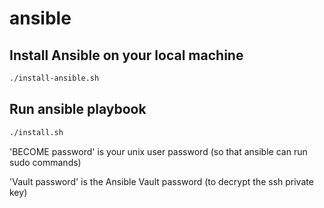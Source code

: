 # ansible

## Install Ansible on your local machine

```bash
./install-ansible.sh
```

## Run ansible playbook

```bash
./install.sh
```

'BECOME password' is your unix user password (so that ansible can run sudo commands)

'Vault password' is the Ansible Vault password (to decrypt the ssh private key)
